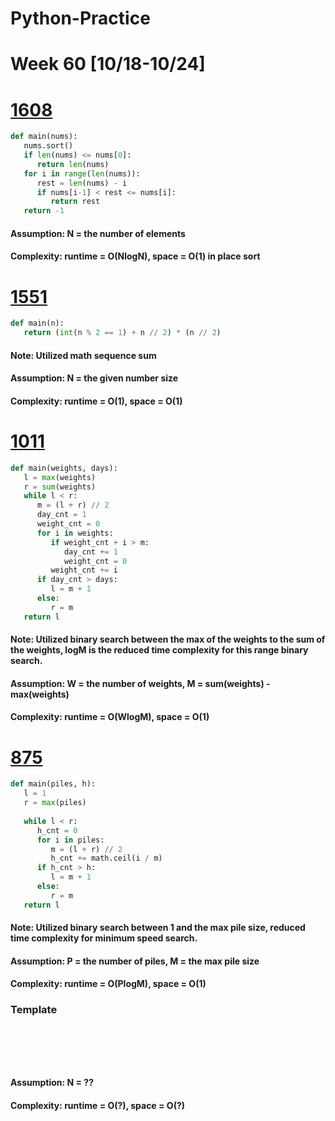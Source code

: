 # Python-Practice

# Week 60 [10/18-10/24]

# [1608](https://leetcode.com/problems/special-array-with-x-elements-greater-than-or-equal-x/)
```python
def main(nums):
   nums.sort()
   if len(nums) <= nums[0]:
      return len(nums)
   for i in range(len(nums)):
      rest = len(nums) - i
      if nums[i-1] < rest <= nums[i]:
         return rest
   return -1
```
#### Assumption: N = the number of elements
#### Complexity: runtime = O(NlogN), space = O(1) in place sort

# [1551](https://leetcode.com/problems/minimum-operations-to-make-array-equal/)
```python
def main(n):
   return (int(n % 2 == 1) + n // 2) * (n // 2)
```
#### Note: Utilized math sequence sum
#### Assumption: N = the given number size
#### Complexity: runtime = O(1), space = O(1)

# [1011](https://leetcode.com/problems/capacity-to-ship-packages-within-d-days/)
```python
def main(weights, days):
   l = max(weights)
   r = sum(weights)
   while l < r:
      m = (l + r) // 2
      day_cnt = 1
      weight_cnt = 0
      for i in weights:
         if weight_cnt + i > m:
            day_cnt += 1
            weight_cnt = 0
         weight_cnt += i
      if day_cnt > days:
         l = m + 1
      else:
         r = m
   return l
```
#### Note: Utilized binary search between the max of the weights to the sum of the weights, logM is the reduced time complexity for this range binary search.
#### Assumption: W = the number of weights, M = sum(weights) - max(weights)
#### Complexity: runtime = O(WlogM), space = O(1)

# [875](https://leetcode.com/problems/koko-eating-bananas/)
```python
def main(piles, h):
   l = 1
   r = max(piles)
   
   while l < r:
      h_cnt = 0
      for i in piles:
         m = (l + r) // 2
         h_cnt += math.ceil(i / m)
      if h_cnt > h:
         l = m + 1
      else:
         r = m
   return l
```
#### Note: Utilized binary search between 1 and the max pile size, reduced time complexity for minimum speed search.
#### Assumption: P = the number of piles, M = the max pile size
#### Complexity: runtime = O(PlogM), space = O(1)

### Template
# []()
```sql
```

# []()
```python
```
#### Assumption: N = ??
#### Complexity: runtime = O(?), space = O(?)
